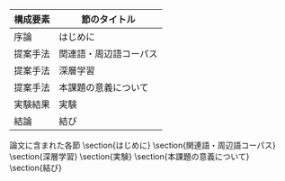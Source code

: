 構成要素 | 節のタイトル
 --- | --- 
序論 | はじめに
提案手法 | 関連語・周辺語コーパス
提案手法 | 深層学習
提案手法 | 本課題の意義について
実験結果 | 実験
結論 | 結び

論文に含まれた各節
\section{はじめに}
\section{関連語・周辺語コーパス}
\section{深層学習}
\section{実験}
\section{本課題の意義について}
\section{結び}
